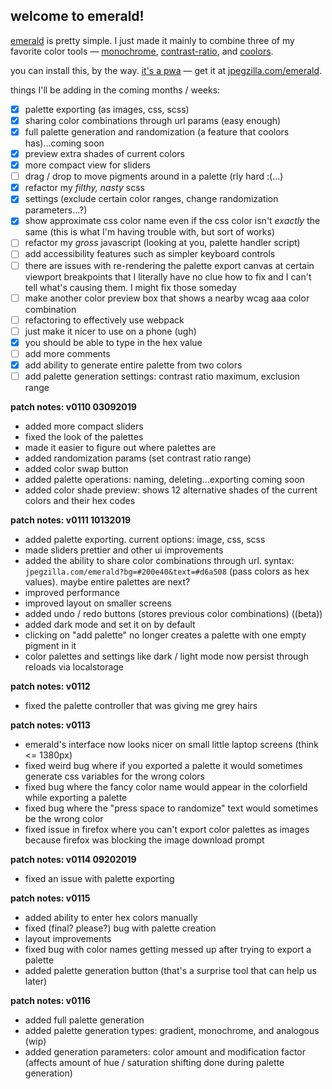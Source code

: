 ## welcome to emerald!

[emerald](https://jpegzilla.com/emerald) is pretty simple. I just made it mainly to combine three of my favorite color tools &mdash; [monochrome](https://monochrome.jxnblk.com/), [contrast-ratio](https://contrast-ratio.com/), and [coolors](https://coolors.co/app).

you can install this, by the way. [it's a pwa](https://en.wikipedia.org/wiki/Progressive_web_applications) &mdash; get it at [jpegzilla.com/emerald](https://jpegzilla.com/emerald).

things I'll be adding in the coming months / weeks:

-   [x]   palette exporting (as images, css, scss)
-   [x]   sharing color combinations through url params (easy enough)
-   [x]   full palette generation and randomization (a feature that coolors has)...coming soon
-   [x]   preview extra shades of current colors
-   [x]   more compact view for sliders
-   [ ]   drag / drop to move pigments around in a palette (rly hard :(...)
-   [x]   refactor my *filthy, nasty* scss
-   [x]   settings (exclude certain color ranges, change randomization parameters...?)
-   [x]   show approximate css color name even if the css color isn't *exactly* the same (this is what I'm having trouble with, but sort of works)
-   [ ]   refactor my *gross* javascript (looking at you, palette handler script)
-   [ ]   add accessibility features such as simpler keyboard controls
-   [ ]   there are issues with re-rendering the palette export canvas at certain viewport breakpoints that I literally have no clue how to fix and I can't tell what's causing them. I might fix those someday
-   [ ]    make another color preview box that shows a nearby wcag aaa color combination
-   [ ]   refactoring to effectively use webpack
-   [ ]   just make it nicer to use on a phone (ugh)
-   [x]   you should be able to type in the hex value
-   [ ]   add more comments
-   [x]   add ability to generate entire palette from two colors
-   [ ]   add palette generation settings: contrast ratio maximum, exclusion range

**patch notes: v0110 03092019**
-   added more compact sliders
-   fixed the look of the palettes
-   made it easier to figure out where palettes are
-   added randomization params (set contrast ratio range)
-   added color swap button
-   added palette operations: naming, deleting...exporting coming soon
-   added color shade preview: shows 12 alternative shades of the current colors and their hex codes

**patch notes: v0111 10132019**
-   added palette exporting. current options: image, css, scss
-   made sliders prettier and other ui improvements
-   added the ability to share color combinations through url. syntax: `jpegzilla.com/emerald?bg=#200e40&text=#d6a508` (pass colors as hex values). maybe entire palettes are next?
-   improved performance
-   improved layout on smaller screens
-   added undo / redo buttons (stores previous color combinations) ((beta))
-   added dark mode and set it on by default
-   clicking on "add palette" no longer creates a palette with one empty pigment in it
-   color palettes and settings like dark / light mode now persist through reloads via localstorage

**patch notes: v0112**
-   fixed the palette controller that was giving me grey hairs

**patch notes: v0113**
-   emerald's interface now looks nicer on small little laptop screens (think <= 1380px)
-   fixed weird bug where if you exported a palette it would sometimes generate css variables for the wrong colors
-   fixed bug where the fancy color name would appear in the colorfield while exporting a palette
-   fixed bug where the "press space to randomize" text would sometimes be the wrong color
-   fixed issue in firefox where you can't export color palettes as images because firefox was blocking the image download prompt

**patch notes: v0114 09202019**
-   fixed an issue with palette exporting

**patch notes: v0115**
-   added ability to enter hex colors manually
-   fixed (final? please?) bug with palette creation
-   layout improvements
-   fixed bug with color names getting messed up after trying to export a palette
-   added palette generation button (that's a surprise tool that can help us later)

**patch notes: v0116**
-   added full palette generation
-   added palette generation types: gradient, monochrome, and analogous (wip)
-   added generation parameters: color amount and modification factor (affects amount of hue / saturation shifting done during palette generation)
